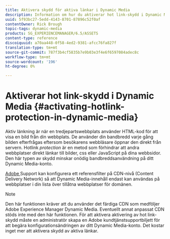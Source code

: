 ```yaml
---
title: Aktivera skydd för aktiva länkar i Dynamic Media
description: Information om hur du aktiverar hot link-skydd i Dynamic Media.
uuid: 5f93bc27-5edd-4143-8701-87896c52f0af
contentOwner: Rick Brough
topic-tags: dynamic-media
products: SG_EXPERIENCEMANAGER/6.5/ASSETS
content-type: reference
discoiquuid: a70aa448-0f58-4ed2-9381-afcc76fa827f
translation-type: tm+mt
source-git-commit: 787f3b4cf5835b7e9b03e3f4e6f6597084adec8c
workflow-type: tm+mt
source-wordcount: '196'
ht-degree: 0%

---
```



# Aktiverar hot link-skydd i Dynamic Media {#activating-hotlink-protection-in-dynamic-media}

Aktiv länkning är när en tredjepartswebbplats använder HTML-kod för att visa en bild från din webbplats. De använder din bandbredd varje gång bilden efterfrågas eftersom besökarens webbläsare öppnar den direkt från servern. Hotlink *protection* är en metod som förhindrar att andra webbplatser direkt länkar till bilder, css eller JavaScript på dina webbsidor. Den här typen av skydd minskar onödig bandbreddsanvändning på ditt Dynamic Media-konto.

[Adobe ](https://helpx.adobe.com/support.html) Support kan konfigurera ett referensfilter på CDN-nivå (Content Delivery Network) så att Dynamic Media-innehåll endast kan användas på webbplatser i din lista över tillåtna webbplatser för domänen.

>[!NOTE]
>
>Den här funktionen kräver att du använder det färdiga CDN som medföljer Adobe Experience Manager Dynamic Media. Eventuellt annat anpassat CDN stöds inte med den här funktionen. För att aktivera aktivering av hot link-skydd måste en administratör skapa en Adobe kundtjänstsupportbiljett för att begära konfigurationsändringen av ditt Dynamic Media-konto. Det kostar inget mer att aktivera skydd av aktiva länkar.
